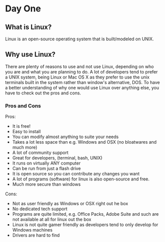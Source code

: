 # Day One

## What is Linux?

Linux is an open-source operating system that is built/modeled on UNIX.

## Why use Linux?

There are plenty of reasons to use and not use Linux, depending on who you are and what you are planning to do. A lot of developers tend to prefer a UNIX system, being Linux or Mac OS X as they prefer to use the unix terminals built in the system rather than window's alternative, DOS. To have a better understanding of why one would use Linux over anything else, you have to check out the pros and cons.

### Pros and Cons

Pros:
- It is free!
- Easy to install
- You can modify almost anything to suite your needs
- Takes a lot less space than e.g. Windows and OSX (no bloatwares and much more)
- A lot of community support
- Great for developers, (terminal, bash, UNIX)
- It runs on virtually ANY computer
- Can be run from just a flash drive
- It is open source so you can contribute any changes you want
- A lot of programs (software) for linux is also open-source and free.
- Much more secure than windows

Cons:
- Not as user friendly as Windows or OSX right out he box
- No dedicated tech support
- Programs are quite limited, e.g. Office Packs, Adobe Suite and such are not available at all for linux out the box
- Linux is not quite gamer friendly as developers tend to only develop for Windows machines
- Drivers are hard to find  